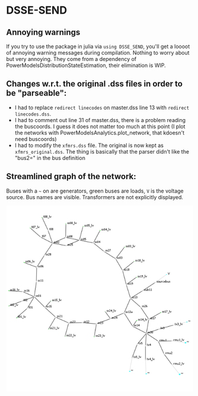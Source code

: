 # DSSE-SEND

## Annoying warnings
If you try to use the package in julia via `using DSSE_SEND`, you'll get a loooot of annoying warning messages during compilation.
Nothing to worry about but very annoying.
They come from a dependency of PowerModelsDistributionStateEstimation, their elimination is WIP.

## Changes w.r.t. the original .dss files in order to be "parseable":

- I had to replace `redirect linecodes` on master.dss line 13 with `redirect linecodes.dss`.
- I had to comment out line 31 of master.dss, there is a problem reading the buscoords. I guess it does not matter too much at this point (I plot the networks with PowerModelsAnalytics.plot_network, that kdoesn't need buscoords)
- I had to modify the `xfmrs.dss` file. The original is now kept as `xfmrs_original.dss`. The thing is basically that the parser didn't like the "bus2=" in the bus definition

## Streamlined graph of the network:

Buses with a `~` on are generators, green buses are loads, `V` is the voltage source. 
Bus names are visible.
Transformers are not explicitly displayed.

![alt text](send_ntw.png "Send")
